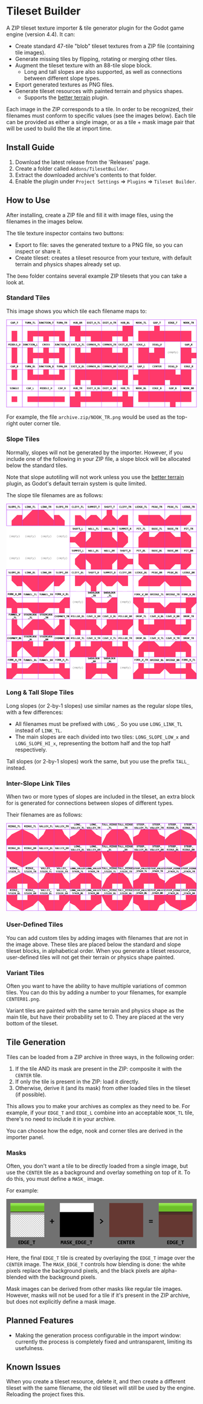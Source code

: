 # Tileset Builder
A ZIP tileset texture importer & tile generator plugin for the Godot game engine (version 4.4). It can:
- Create standard 47-tile "blob" tileset textures from a ZIP file (containing tile images).
- Generate missing tiles by flipping, rotating or merging other tiles.
- Augment the tileset texture with an 88-tile slope block.
  - Long and tall slopes are also supported, as well as connections between different slope types.
- Export generated textures as PNG files.
- Generate tileset resources with painted terrain and physics shapes.
  - Supports the [better terrain](https://github.com/Portponky/better-terrain) plugin.

Each image in the ZIP corresponds to a tile. In order to be recognized, their filenames must conform to specific values (see the images below). Each tile can be provided as either a single image, or as a tile + mask image pair that will be used to build the tile at import time.

## Install Guide
1. Download the latest release from the 'Releases' page.
2. Create a folder called `Addons/TilesetBuilder`.
3. Extract the downloaded archive's contents to that folder.
4. Enable the plugin under `Project Settings` => `Plugins` => `Tileset Builder`.

## How to Use
After installing, create a ZIP file and fill it with image files, using the filenames in the images below.

The tile texture inspector contains two buttons:
- Export to file: saves the generated texture to a PNG file, so you can inspect or share it.
- Create tileset: creates a tileset resource from your texture, with default terrain and physics shapes already set up.

The `Demo` folder contains several example ZIP tilesets that you can take a look at.

### Standard Tiles
This image shows you which tile each filename maps to:

![The tiles of a 47-tile blob tileset, and their identifiers.](TilesetReference.png)

For example, the file `archive.zip/NOOK_TR.png` would be used as the top-right outer corner tile.

### Slope Tiles
Normally, slopes will not be generated by the importer. However, if you include one of the following in your ZIP file, a slope block will be allocated below the standard tiles.

Note that slope autotiling will not work unless you use the [better terrain](https://github.com/Portponky/better-terrain) plugin, as Godot's default terrain system is quite limited.

The slope tile filenames are as follows:

![The slope tiles and their identifiers.](SlopeReference.png)

### Long & Tall Slope Tiles
Long slopes (or 2-by-1 slopes) use similar names as the regular slope tiles, with a few differences:
- All filenames must be prefixed with `LONG_`. So you use `LONG_LINK_TL` instead of `LINK_TL`.
- The main slopes are each divided into two tiles: `LONG_SLOPE_LOW_x` and `LONG_SLOPE_HI_x`, representing the bottom half and the top half respectively.

Tall slopes (or 2-by-1 slopes) work the same, but you use the prefix `TALL_` instead.

### Inter-Slope Link Tiles
When two or more types of slopes are included in the tileset, an extra block for is generated for connections between slopes of different types.

Their filenames are as follows:

![The inter-slope link tiles and their identifiers.](LinkMixReference.png)

### User-Defined Tiles
You can add custom tiles by adding images with filenames that are not in the image above. These tiles are placed below the standard and slope tileset blocks, in alphabetical order. When you generate a tileset resource, user-defined tiles will not get their terrain or physics shape painted.

### Variant Tiles
Often you want to have the ability to have multiple variations of common tiles. You can do this by adding a number to your filenames, for example `CENTER01.png`.

Variant tiles are painted with the same terrain and physics shape as the main tile, but have their probability set to 0. They are placed at the very bottom of the tileset.

## Tile Generation
Tiles can be loaded from a ZIP archive in three ways, in the following order:
1. If the tile AND its mask are present in the ZIP: composite it with the `CENTER` tile.
2. If only the tile is present in the ZIP: load it directly.
3. Otherwise, derive it (and its mask) from other loaded tiles in the tileset (if possible).

This allows you to make your archives as complex as they need to be. For example, if your `EDGE_T` and `EDGE_L` combine into an acceptable `NOOK_TL` tile, there's no need to include it in your archive.

You can choose how the edge, nook and corner tiles are derived in the importer panel.

### Masks
Often, you don't want a tile to be directly loaded from a single image, but use the `CENTER` tile as a background and overlay something on top of it. To do this, you must define a `MASK_` image.

For example:

![The slope tiles and their identifiers.](Compositing.png)

Here, the final `EDGE_T` tile is created by overlaying the `EDGE_T` image over the `CENTER` image. The `MASK_EDGE_T` controls how blending is done: the white pixels replace the background pixels, and the black pixels are alpha-blended with the background pixels.

Mask images can be derived from other masks like regular tile images. However, masks will not be used for a tile if it's present in the ZIP archive, but does not explicitly define a mask image.

## Planned Features
- Making the generation process configurable in the import window: currently the process is completely fixed and untransparent, limiting its usefulness.

## Known Issues
When you create a tileset resource, delete it, and then create a different tileset with the same filename, the old tileset will still be used by the engine. Reloading the project fixes this.
